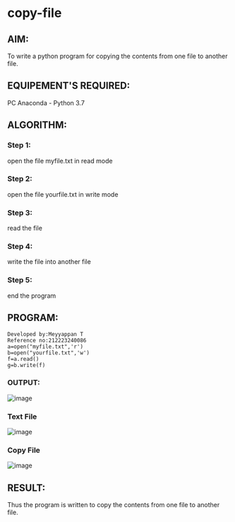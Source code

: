 # copy-file
## AIM:
To write a python program for copying the contents from one file to another file.
## EQUIPEMENT'S REQUIRED: 
PC
Anaconda - Python 3.7
## ALGORITHM: 
### Step 1:
open the file myfile.txt in read mode
### Step 2: 
 open the file yourfile.txt in write mode
### Step 3: 
read the file
### Step 4:  
write the file into another file
### Step 5: 
end the program
## PROGRAM:
```
Developed by:Meyyappan T
Reference no:212223240086
a=open("myfile.txt",'r')
b=open("yourfile.txt",'w')
f=a.read()
g=b.write(f)
```
### OUTPUT:
![image](https://github.com/marcoyoi/copy-file/assets/128804366/4ba12692-6bf0-488f-b658-7c75ae507b2c)

### Text File
![image](https://github.com/marcoyoi/copy-file/assets/128804366/ee0c3a51-35d2-44ed-a824-640812eac14a)

### Copy File
![image](https://github.com/marcoyoi/copy-file/assets/128804366/4cddd7db-a59d-486a-8715-1d655fabd2ee)

## RESULT:
Thus the program is written to copy the contents from one file to another file.
